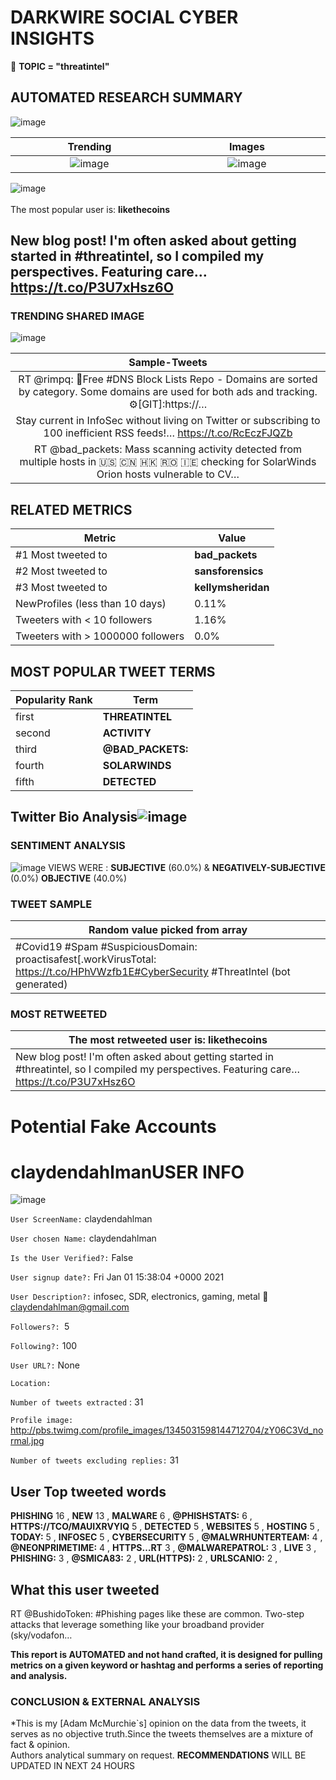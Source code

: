 # DARKWIRE SOCIAL CYBER INSIGHTS 
&#x1F34E; **TOPIC = "threatintel"**

## AUTOMATED RESEARCH SUMMARY
  ![image](darkLogo.png)   

|  Trending  |   Images | 
:-------------------------:|:-------------------------:
|  ![image](assets/threatintel/imageFile1.jpg)     <img width=200/> | ![image](assets/threatintel/imageFile2.jpg) <img width=200/> |   
 
 
![image](assets/threatintel/TWEETS.png)
<br></br>
The most popular user is: **likethecoins**  
 

## New blog post! I'm often asked about getting started in #threatintel, so I compiled my perspectives. Featuring care… https://t.co/P3U7xHsz6O 

  




### TRENDING SHARED IMAGE

![image](assets/threatintel/twitterPostedImage.png)



|                **Sample-Tweets**        |
| :-------------: |
| RT @rimpq: 🤔Free #DNS Block Lists Repo - Domains are sorted by category. Some domains are used for both ads and tracking. ⚙️[GIT]:https://… |
| Stay current in InfoSec without living on Twitter or subscribing to 100 inefficient RSS feeds!… https://t.co/RcEczFJQZb |
| RT @bad_packets: Mass scanning activity detected from multiple hosts in 🇺🇸 🇨🇳 🇭🇰 🇷🇴 🇮🇪 checking for SolarWinds Orion hosts vulnerable to CV… |

## RELATED METRICS<br>
| Metric | Value |
| ------------- | ------------- |
| #1 Most tweeted to  | **bad_packets** |
| #2 Most tweeted to  | **sansforensics** |
| #3 Most tweeted to  | **kellymsheridan** |
| NewProfiles (less than 10 days) | 0.11%  |
| Tweeters with < 10 followers  | 1.16%|
| Tweeters with > 1000000 followers  | 0.0%  |



## MOST POPULAR TWEET TERMS 


| Popularity Rank  | Term |
| ------------- | ------------- |
| first  | **THREATINTEL**  |
| second  | **ACTIVITY**  |
| third  | **@BAD_PACKETS:** |
| fourth  | **SOLARWINDS**  |
| fifth  | **DETECTED**  |


## Twitter Bio Analysis![image](assets/threatintel/BIO.png)
### SENTIMENT ANALYSIS
![image](assets/threatintel/sentiment.png)
VIEWS WERE : **SUBJECTIVE**  (60.0%) & **NEGATIVELY-SUBJECTIVE** (0.0%) **OBJECTIVE** (40.0%)

### TWEET SAMPLE 
| Random value picked from array |
| ------------- |
|#Covid19 #Spam #SuspiciousDomain: proactisafest[.workVirusTotal: https://t.co/HPhVWzfb1E#CyberSecurity #ThreatIntel (bot generated) |

### MOST RETWEETED 

| The most retweeted user is: **likethecoins**  |
| ------------- |
| New blog post! I'm often asked about getting started in #threatintel, so I compiled my perspectives. Featuring care… https://t.co/P3U7xHsz6O |

# Potential Fake Accounts
 
# claydendahlmanUSER INFO
![image](http://pbs.twimg.com/profile_images/1345031598144712704/zY06C3Vd_normal.jpg)
 
`User ScreenName:` claydendahlman 
 
`User chosen Name:` claydendahlman 
 
`Is the User Verified?:` False 
 
`User signup date?:` Fri Jan 01 15:38:04 +0000 2021 
 
`User Description?:` infosec, SDR, electronics, gaming, metal 🎸
claydendahlman@gmail.com 
 
`Followers?: `5 
 
`Following?:` 100 
 
`User URL?:` None 
 
`Location:`  
 
`Number of tweets extracted`  : 31 
 
`Profile image:` http://pbs.twimg.com/profile_images/1345031598144712704/zY06C3Vd_normal.jpg 
 
`Number of tweets excluding replies:` 31 
 

 

 
## User Top tweeted words 
 
**PHISHING** 16 , **NEW** 13 , **MALWARE** 6 , **@PHISHSTATS:** 6 , **HTTPS://TCO/MAUIXRVYIQ** 5 , **DETECTED** 5 , **WEBSITES** 5 , **HOSTING** 5 , **TODAY:** 5 , **INFOSEC** 5 , **CYBERSECURITY** 5 , **@MALWRHUNTERTEAM:** 4 , **@NEONPRIMETIME:** 4 , **HTTPS…RT** 3 , **@MALWAREPATROL:** 3 , **LIVE** 3 , **PHISHING:** 3 , **@SMICA83:** 2 , **URL(HTTPS):** 2 , **URLSCANIO:** 2 , 
 
## What this user tweeted
 
RT @BushidoToken: #Phishing pages like these are common. Two-step attacks that leverage something like your broadband provider (sky/vodafon…
 

<b> This report is AUTOMATED and not hand crafted, it is designed for pulling metrics on a given keyword or hashtag and performs a series of reporting and analysis.</b>  
### CONCLUSION & EXTERNAL ANALYSIS

*This is my [Adam McMurchie`s] opinion on the data from the tweets, it serves as no objective truth.Since the tweets themselves are a mixture of fact & opinion.<br>
Authors analytical summary on request.
**RECOMMENDATIONS** WILL BE UPDATED IN NEXT  24 HOURS <br>